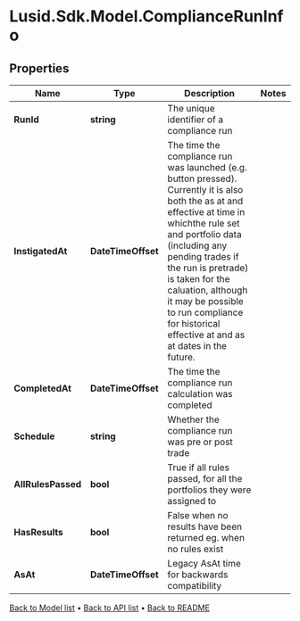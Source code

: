 # Lusid.Sdk.Model.ComplianceRunInfo

## Properties

Name | Type | Description | Notes
------------ | ------------- | ------------- | -------------
**RunId** | **string** | The unique identifier of a compliance run | 
**InstigatedAt** | **DateTimeOffset** | The time the compliance run was launched (e.g. button pressed). Currently it is also both the as at and effective at time in whichthe rule set and portfolio data (including any pending trades if the run is pretrade) is taken for the caluation, although it may be possible to run compliance for historical effective at and as at dates in the future. | 
**CompletedAt** | **DateTimeOffset** | The time the compliance run calculation was completed | 
**Schedule** | **string** | Whether the compliance run was pre or post trade | 
**AllRulesPassed** | **bool** | True if all rules passed, for all the portfolios they were assigned to | 
**HasResults** | **bool** | False when no results have been returned eg. when no rules exist | 
**AsAt** | **DateTimeOffset** | Legacy AsAt time for backwards compatibility | 

[Back to Model list](../README.md#documentation-for-models) &#8226; [Back to API list](../README.md#documentation-for-api-endpoints) &#8226; [Back to README](../README.md)

